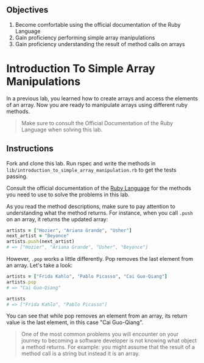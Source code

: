 ## Objectives

1. Become comfortable using the official documentation of the Ruby Language
2. Gain proficiency performing simple array manipulations
3. Gain proficiency understanding the result of method calls on arrays


# Introduction To Simple Array Manipulations

In a previous lab, you learned how to create arrays and access the elements of an array. Now you are ready to manipulate arrays using different ruby methods.

> Make sure to consult the Official Documentation of the Ruby Language when solving this lab.

## Instructions

Fork and clone this lab. Run rspec and write the methods in `lib/introduction_to_simple_array_manipulation.rb` to get the tests passing. 


Consult the official documentation of the [Ruby Language](http://ruby-doc.org/core-2.2.0/) for the methods you need to use to solve the problems in this lab.

As you read the method descriptions, make sure to pay attention to understanding what the method returns. For instance, when you call `.push` on an array, it returns the updated array:

```ruby
artists = ["Hozier", "Ariana Grande", "Usher"]
next_artist = "Beyonce"
artists.push(next_artist)
# => ["Hozier", "Ariana Grande", "Usher", "Beyonce"]
```

However, `.pop` works a little differently. Pop removes the last element from an array. Let's take a look:

```ruby
artists = ["Frida Kahlo", "Pablo Picasso", "Cai Guo-Qiang"]
artists.pop
# => "Cai Guo-Qiang"

artists
# => ["Frida Kahlo", "Pablo Picasso"]
```

You can see that while pop removes an element from an array, its return value is the last element, in this case "Cai Guo-Qiang".


> One of the most common problems you will encounter on your journey to becoming a software developer is not knowing what object a method returns. For example: you might assume that the result of a method call is a string but instead it is an array.  
